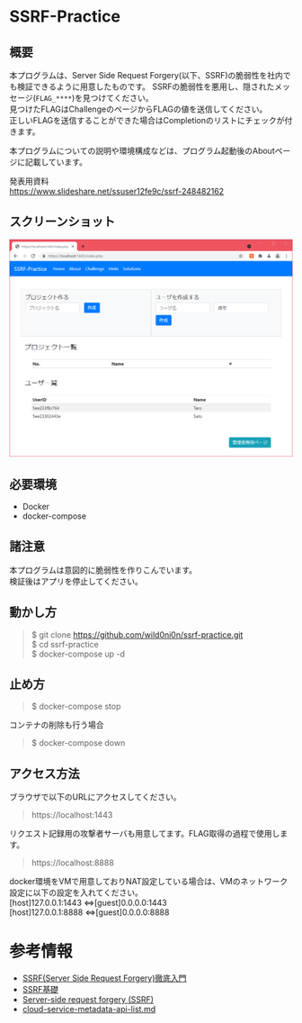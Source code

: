 # SSRF-Practice
## 概要
本プログラムは、Server Side Request Forgery(以下、SSRF)の脆弱性を社内でも検証できるように用意したものです。
SSRFの脆弱性を悪用し、隠されたメッセージ(`FLAG_****`)を見つけてください。  
見つけたFLAGはChallengeのページからFLAGの値を送信してください。  
正しいFLAGを送信することができた場合はCompletionのリストにチェックが付きます。  

本プログラムについての説明や環境構成などは、プログラム起動後のAboutページに記載しています。  

発表用資料  
https://www.slideshare.net/ssuser12fe9c/ssrf-248482162

## スクリーンショット
<img src="./screenshot.png" width='600' alt="screenshot" />

## 必要環境
* Docker
* docker-compose

## 諸注意
本プログラムは意図的に脆弱性を作りこんでいます。  
検証後はアプリを停止してください。  

## 動かし方
> $ git clone https://github.com/wild0ni0n/ssrf-practice.git  
> $ cd ssrf-practice  
> $ docker-compose up -d  

## 止め方
> $ docker-compose stop

コンテナの削除も行う場合
> $ docker-compose down

## アクセス方法
ブラウザで以下のURLにアクセスしてください。  
> https://localhost:1443 

リクエスト記録用の攻撃者サーバも用意してます。FLAG取得の過程で使用します。  
> https://localhost:8888 


docker環境をVMで用意しておりNAT設定している場合は、VMのネットワーク設定に以下の設定を入れてください。  
[host]127.0.0.1:1443 <=>[guest]0.0.0.0:1443  
[host]127.0.0.1:8888 <=>[guest]0.0.0.0:8888


# 参考情報
* [SSRF(Server Side Request Forgery)徹底入門](https://blog.tokumaru.org/2018/12/introduction-to-ssrf-server-side-request-forgery.html)
* [SSRF基礎](https://speakerdeck.com/hasegawayosuke/ssrfji-chu)
* [Server-side request forgery (SSRF)](https://portswigger.net/web-security/ssrf)
* [cloud-service-metadata-api-list.md](https://gist.github.com/mrtc0/60ca6ba0fdfb4be0ba499c65932ab42e)
